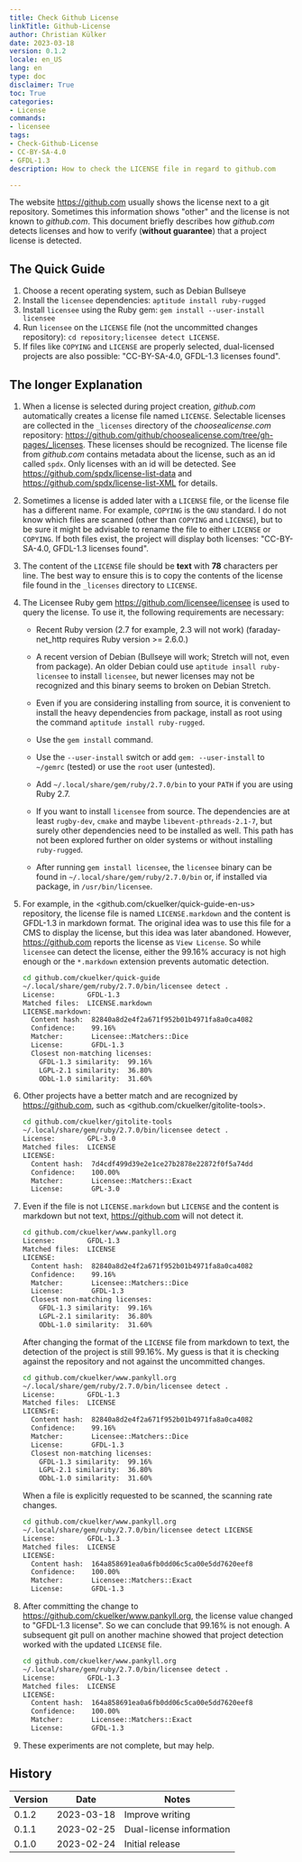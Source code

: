```yaml
---
title: Check Github License
linkTitle: Github-License
author: Christian Külker
date: 2023-03-18
version: 0.1.2
locale: en_US
lang: en
type: doc
disclaimer: True
toc: True
categories:
- License
commands:
- licensee
tags:
- Check-Github-License
- CC-BY-SA-4.0
- GFDL-1.3
description: How to check the LICENSE file in regard to github.com

---
```


The website <https://github.com> usually shows the license next to a git
repository. Sometimes this information shows "other" and the license is not
known to _github.com_. This document briefly describes how _github.com_ detects
licenses and how to verify (**without guarantee**) that a project license is
detected.

## The Quick Guide

1. Choose a recent operating system, such as Debian Bullseye
2. Install the `licensee` dependencies: `aptitude install ruby-rugged`
3. Install `licensee` using the Ruby gem: `gem install --user-install licensee`
4. Run `licensee` on the `LICENSE` file (not the uncommitted changes
   repository): `cd repository;licensee detect LICENSE`.
5. If files like `COPYING` and `LICENSE` are properly selected, dual-licensed
   projects are also possible: "CC-BY-SA-4.0, GFDL-1.3 licenses found".

## The longer Explanation

1. When a license is selected during project creation, _github.com_
   automatically creates a license file named `LICENSE`. Selectable licenses
   are collected in the `_licenses` directory of the _choosealicense.com_
   repository:
   <https://github.com/github/choosealicense.com/tree/gh-pages/_licenses>.
   These licenses should be recognized. The license file from _github.com_
   contains metadata about the license, such as an id called `spdx`.  Only
   licenses with an id will be detected. See
   <https://github.com/spdx/license-list-data> and
   <https://github.com/spdx/license-list-XML> for details.

2. Sometimes a license is added later with a `LICENSE` file, or the license
   file has a different name. For example, `COPYING` is the `GNU` standard. I
   do not know which files are scanned (other than `COPYING` and `LICENSE`),
   but to be sure it might be advisable to rename the file to either `LICENSE`
   or `COPYING`. If both files exist, the project will display both licenses:
   "CC-BY-SA-4.0, GFDL-1.3 licenses found".

3. The content of the `LICENSE` file should be **text** with **78** characters
   per line. The best way to ensure this is to copy the contents of the license
   file found in the `_licenses` directory to `LICENSE`.

4. The Licensee Ruby gem <https://github.com/licensee/licensee> is used to
   query the license. To use it, the following requirements are necessary:

   - Recent Ruby version (2.7 for example, 2.3 will not work) (faraday-net_http
     requires Ruby version >= 2.6.0.)

   - A recent version of Debian (Bullseye will work; Stretch will not, even
     from package). An older Debian could use `aptitude insall ruby-licensee`
     to install `licensee`, but newer licenses may not be recognized and this
     binary seems to broken on Debian Stretch.

   - Even if you are considering installing from source, it is convenient to
     install the heavy dependencies from package, install as root using the
     command `aptitude install ruby-rugged`.

   - Use the `gem install` command.
   
   - Use the `--user-install` switch or add `gem: --user-install` to `~/gemrc`
     (tested) or use the `root` user (untested).

   - Add `~/.local/share/gem/ruby/2.7.0/bin` to your `PATH` if you are using
     Ruby 2.7.

   - If you want to install `licensee` from source. The dependencies are at
     least `rugby-dev`, `cmake` and maybe `libevent-pthreads-2.1-7`, but surely
     other dependencies need to be installed as well. This path has not been
     explored further on older systems or without installing `ruby-rugged`.

   - After running `gem install licensee`, the `licensee` binary can be found
     in `~/.local/share/gem/ruby/2.7.0/bin` or, if installed via package, in
     `/usr/bin/licensee`.

5. For example, in the <github.com/ckuelker/quick-guide-en-us> repository, the
   license file is named `LICENSE.markdown` and the content is GFDL-1.3 in
   markdown format. The original idea was to use this file for a CMS to display
   the license, but this idea was later abandoned. However,
   <https://github.com> reports the license as `View License`. So while
   `licensee` can detect the license, either the 99.16% accuracy is not high
   enough or the `*.markdown` extension prevents automatic detection.

    ```bash
    cd github.com/ckuelker/quick-guide
    ~/.local/share/gem/ruby/2.7.0/bin/licensee detect .
    License:        GFDL-1.3
    Matched files:  LICENSE.markdown
    LICENSE.markdown:
      Content hash:  82840a8d2e4f2a671f952b01b4971fa8a0ca4082
      Confidence:    99.16%
      Matcher:       Licensee::Matchers::Dice
      License:       GFDL-1.3
      Closest non-matching licenses:
        GFDL-1.3 similarity:  99.16%
        LGPL-2.1 similarity:  36.80%
        ODbL-1.0 similarity:  31.60%
    ```

6. Other projects have a better match and are recognized by
   <https://github.com>, such as <github.com/ckuelker/gitolite-tools>.

    ```bash
    cd github.com/ckuelker/gitolite-tools
    ~/.local/share/gem/ruby/2.7.0/bin/licensee detect .
    License:        GPL-3.0
    Matched files:  LICENSE
    LICENSE:
      Content hash:  7d4cdf499d39e2e1ce27b2878e22872f0f5a74dd
      Confidence:    100.00%
      Matcher:       Licensee::Matchers::Exact
      License:       GPL-3.0
    ```

7. Even if the file is not `LICENSE.markdown` but `LICENSE` and the content is
   markdown but not text, <https://github.com> will not detect it.

    ```bash
    cd github.com/ckuelker/www.pankyll.org
    License:        GFDL-1.3
    Matched files:  LICENSE
    LICENSE:
      Content hash:  82840a8d2e4f2a671f952b01b4971fa8a0ca4082
      Confidence:    99.16%
      Matcher:       Licensee::Matchers::Dice
      License:       GFDL-1.3
      Closest non-matching licenses:
        GFDL-1.3 similarity:  99.16%
        LGPL-2.1 similarity:  36.80%
        ODbL-1.0 similarity:  31.60%
    ```

    After changing the format of the `LICENSE` file from markdown to text, the
    detection of the project is still 99.16%. My guess is that it is checking
    against the repository and not against the uncommitted changes.

    ```bash
    cd github.com/ckuelker/www.pankyll.org
    ~/.local/share/gem/ruby/2.7.0/bin/licensee detect .
    License:        GFDL-1.3
    Matched files:  LICENSE
    LICENSrE:
      Content hash:  82840a8d2e4f2a671f952b01b4971fa8a0ca4082
      Confidence:    99.16%
      Matcher:       Licensee::Matchers::Dice
      License:       GFDL-1.3
      Closest non-matching licenses:
        GFDL-1.3 similarity:  99.16%
        LGPL-2.1 similarity:  36.80%
        ODbL-1.0 similarity:  31.60%
    ```

    When a file is explicitly requested to be scanned, the scanning rate
    changes.

    ```bash
    cd github.com/ckuelker/www.pankyll.org
    ~/.local/share/gem/ruby/2.7.0/bin/licensee detect LICENSE
    License:        GFDL-1.3
    Matched files:  LICENSE
    LICENSE:
      Content hash:  164a858691ea0a6fb0dd06c5ca00e5dd7620eef8
      Confidence:    100.00%
      Matcher:       Licensee::Matchers::Exact
      License:       GFDL-1.3
    ```

8. After committing the change to
   <https://github.com/ckuelker/www.pankyll.org>, the license value changed to
   "GFDL-1.3 license". So we can conclude that 99.16% is not enough. A
   subsequent git pull on another machine showed that project detection worked
   with the updated `LICENSE` file.

    ```bash
    cd github.com/ckuelker/www.pankyll.org
    ~/.local/share/gem/ruby/2.7.0/bin/licensee detect .
    License:        GFDL-1.3
    Matched files:  LICENSE
    LICENSE:
      Content hash:  164a858691ea0a6fb0dd06c5ca00e5dd7620eef8
      Confidence:    100.00%
      Matcher:       Licensee::Matchers::Exact
      License:       GFDL-1.3
    ```

9. These experiments are not complete, but may help.

## History

| Version | Date       | Notes                                                |
| ------- | ---------- | ---------------------------------------------------- |
| 0.1.2   | 2023-03-18 | Improve writing                                      |
| 0.1.1   | 2023-02-25 | Dual-license information                             |
| 0.1.0   | 2023-02-24 | Initial release                                      |

